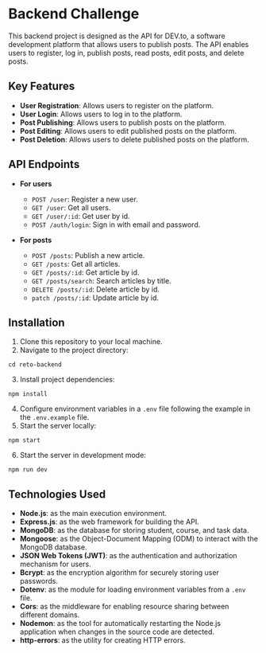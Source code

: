# Backend Challenge

This backend project is designed as the API for DEV.to, a software development platform that allows users to publish posts. The API enables users to register, log in, publish posts, read posts, edit posts, and delete posts.

## Key Features

- **User Registration**: Allows users to register on the platform.
- **User Login**: Allows users to log in to the platform.
- **Post Publishing**: Allows users to publish posts on the platform.
- **Post Editing**: Allows users to edit published posts on the platform.
- **Post Deletion**: Allows users to delete published posts on the platform.

## API Endpoints

- **For users**

  - `POST /user`: Register a new user.
  - `GET /user`: Get all users.
  - `GET /user/:id`: Get user by id.
  - `POST /auth/login`: Sign in with email and password.

- **For posts**
  - `POST /posts`: Publish a new article.
  - `GET /posts`: Get all articles.
  - `GET /posts/:id`: Get article by id.
  - `GET /posts/search`: Search articles by title.
  - `DELETE /posts/:id`: Delete article by id.
  - `patch /posts/:id`: Update article by id.

## Installation

1. Clone this repository to your local machine.
2. Navigate to the project directory:

```
cd reto-backend
```

3. Install project dependencies:

```
npm install
```

4. Configure environment variables in a `.env` file following the example in the `.env.example` file.
5. Start the server locally:

```
npm start
```

6. Start the server in development mode:

```
npm run dev
```

## Technologies Used

- **Node.js**: as the main execution environment.
- **Express.js**: as the web framework for building the API.
- **MongoDB**: as the database for storing student, course, and task data.
- **Mongoose**: as the Object-Document Mapping (ODM) to interact with the MongoDB database.
- **JSON Web Tokens (JWT)**: as the authentication and authorization mechanism for users.
- **Bcrypt**: as the encryption algorithm for securely storing user passwords.
- **Dotenv**: as the module for loading environment variables from a `.env` file.
- **Cors**: as the middleware for enabling resource sharing between different domains.
- **Nodemon**: as the tool for automatically restarting the Node.js application when changes in the source code are detected.
- **http-errors**: as the utility for creating HTTP errors.

